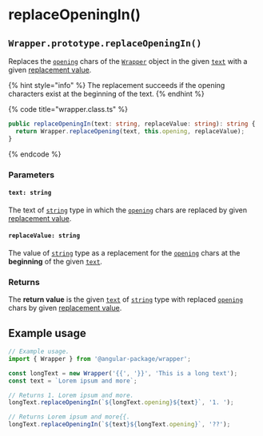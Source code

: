 # replaceOpeningIn()

## `Wrapper.prototype.replaceOpeningIn()`

Replaces the [`opening`](../../../wrap/accessors/instance/opening.md) chars of the [`Wrapper`](broken-reference) object in the given [`text`](replaceopeningin.md#text-string) with a given [replacement value](replaceopeningin.md#replacevalue-string).

{% hint style="info" %}
The replacement succeeds if the opening characters exist at the beginning of the text.
{% endhint %}

{% code title="wrapper.class.ts" %}
```typescript
public replaceOpeningIn(text: string, replaceValue: string): string {
  return Wrapper.replaceOpening(text, this.opening, replaceValue);
}
```
{% endcode %}

### Parameters

#### `text: string`

The text of [`string`](https://developer.mozilla.org/en-US/docs/Web/JavaScript/Reference/Global\_Objects/String) type in which the [`opening`](../../../wrap/accessors/instance/opening.md) chars are replaced by given [replacement value](replaceopeningin.md#replacevalue-string).

#### `replaceValue: string`

The value of [`string`](https://developer.mozilla.org/en-US/docs/Web/JavaScript/Reference/Global\_Objects/String) type as a replacement for the [`opening`](../../../wrap/accessors/instance/opening.md) chars at the **beginning** of the given [`text`](replaceopeningin.md#text-string).

### Returns

The **return value** is the given [`text`](replaceopeningin.md#text-string) of [`string`](https://developer.mozilla.org/en-US/docs/Web/JavaScript/Reference/Global\_Objects/String) type with replaced [`opening`](../../../wrap/accessors/instance/opening.md) chars by given [replacement value](replaceopeningin.md#replacevalue-string).

## Example usage

```typescript
// Example usage.
import { Wrapper } from '@angular-package/wrapper';

const longText = new Wrapper('{{', '}}', 'This is a long text');
const text = `Lorem ipsum and more`;

// Returns 1. Lorem ipsum and more.
longText.replaceOpeningIn(`${longText.opening}${text}`, '1. ');

// Returns Lorem ipsum and more{{.
longText.replaceOpeningIn(`${text}${longText.opening}`, '??');
```
